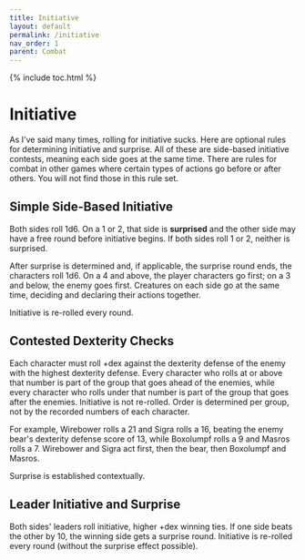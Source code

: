```yaml
---
title: Initiative
layout: default
permalink: /initiative
nav_order: 1
parent: Combat
---
```


{% include toc.html %}

# Initiative

As I've said many times, rolling for initiative sucks. Here are optional rules for determining initiative and surprise. All of these are side-based initiative contests, meaning each side goes at the same time. There are rules for combat in other games where certain types of actions go before or after others. You will not find those in this rule set.

## Simple Side-Based Initiative

Both sides roll 1d6. On a 1 or 2, that side is **surprised** and the other side may have a free round before initiative begins. If both sides roll 1 or 2, neither is surprised. 

After surprise is determined and, if applicable, the surprise round ends, the characters roll 1d6. On a 4 and above, the player characters go first; on a 3 and below, the enemy goes first. Creatures on each side go at the same time, deciding and declaring their actions together. 

Initiative is re-rolled every round. 

## Contested Dexterity Checks

Each character must roll +dex against the dexterity defense of the enemy with the highest dexterity defense. Every character who rolls at or above that number is part of the group that goes ahead of the enemies, while every character who rolls under that number is part of the group that goes after the enemies. Initiative is not re-rolled. Order is determined per group, not by the recorded numbers of each character. 

For example, Wirebower rolls a 21 and Sigra rolls a 16, beating the enemy bear's dexterity defense score of 13, while Boxolumpf rolls a 9 and Masros rolls a 7. Wirebower and Sigra act first, then the bear, then Boxolumpf and Masros.

Surprise is established contextually.

## Leader Initiative and Surprise

Both sides' leaders roll initiative, higher +dex winning ties. If one side beats the other by 10, the winning side gets a surprise round. Initiative is re-rolled every round (without the surprise effect possible).
